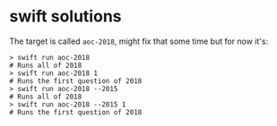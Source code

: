 # swift solutions

The target is called `aoc-2018`, might fix that some time but for now it's:

```shell
> swift run aoc-2018
# Runs all of 2018
> swift run aoc-2018 1
# Runs the first question of 2018
> swift run aoc-2018 --2015
# Runs all of 2018
> swift run aoc-2018 --2015 1
# Runs the first question of 2018
```
